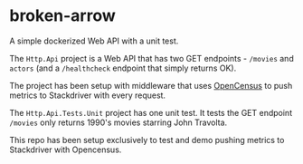 # broken-arrow
A simple dockerized Web API with a unit test.

The `Http.Api` project is a Web API that has two GET endpoints - `/movies` and `actors` (and a `/healthcheck` endpoint that simply returns OK).

The project has been setup with middleware that uses [OpenCensus](https://github.com/census-instrumentation/opencensus-csharp) to push metrics to Stackdriver with every request.

The `Http.Api.Tests.Unit` project has one unit test. It tests the GET endpoint `/movies` only returns 1990's movies starring John Travolta.

This repo has been setup exclusively to test and demo pushing metrics to Stackdriver with Opencensus.
